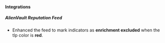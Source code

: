 
#### Integrations

##### AlienVault Reputation Feed

- Enhanced the feed to mark indicators as **enrichment excluded** when the tlp color is **red**.
